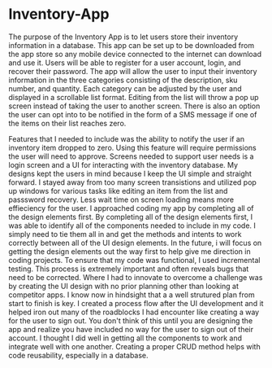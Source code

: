 # Inventory-App

The purpose of the Inventory App is to let users store their inventory information in a database. This app can be set up to be downloaded from the app store so any mobile device connected to the internet can download and use it. Users will be able to register for a user account, login, and recover their password. The app will allow the user to input their inventory information in the three categories consisting of the description, sku number, and quantity. Each category can be adjusted by the user and displayed in a scrollable list format. Editing from the list will throw a pop up screen instead of taking the user to another screen. There is also an option the user can opt into to be notified in the form of a SMS message if one of the items on their list reaches zero.

Features that I needed to include was the ability to notify the user if an inventory item dropped to zero. Using this feature will require permissions the user will need to approve. Screens needed to support user needs is a login screen and a UI for interacting with the inventory database. My designs kept the users in mind because I keep the UI simple and straight forward. I stayed away from too many screen transistions and utilized pop up windows for various tasks like editing an item from the list and passsword recovery. Less wait time on screen loading means more effieciency for the user. I approached coding my app by completing all of the design elements first. By completing all of the design elements first, I was able to identify all of the components needed to include in my code. I simply need to tie them all in and get the methods and intents to work correctly between all of the UI design elements. In the future, i will focus on getting the design elements out the way first to help give me direction in coding projects. To ensure that my code was functional, I used incremental testing. This process is extremely important and often reveals bugs that need to be corrected. Where I had to innovate to overcome a challenge was by creating the UI design with no prior planning other than looking at competitor apps. I know now in hindsight that a a well strutured plan from start to finish is key. I created a process flow after the UI development and it helped iron out many of the roadblocks I had encounter like creating a way for the user to sign out. You don't think of this until you are designing the app and realize you have included no way for the user to sign out of their account. I thought I did well in getting all the components to work and integrate well with one another. Creating a proper CRUD method helps with code reusability, especially in a database.
